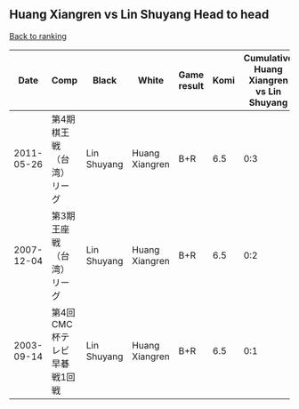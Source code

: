 ## Huang Xiangren vs Lin Shuyang Head to head

[Back to ranking](../../index.md)




| **Date** | **Comp** | **Black** | **White** | **Game result** | **Komi** | **Cumulative Huang Xiangren vs Lin Shuyang** | **Huang Xiangren streak** | **Lin Shuyang streak** | 
| --- | --- | --- | --- | --- | --- | --- | --- | --- |
| 2011-05-26 | 第4期棋王戦（台湾）リーグ | Lin Shuyang | Huang Xiangren | B+R | 6.5 | 0:3 | 0 | 3 | 
| 2007-12-04 | 第3期王座戦（台湾）リーグ | Lin Shuyang | Huang Xiangren | B+R | 6.5 | 0:2 | 0 | 2 | 
| 2003-09-14 | 第4回CMC杯テレビ早碁戦1回戦 | Lin Shuyang | Huang Xiangren | B+R | 6.5 | 0:1 | 0 | 1 |




